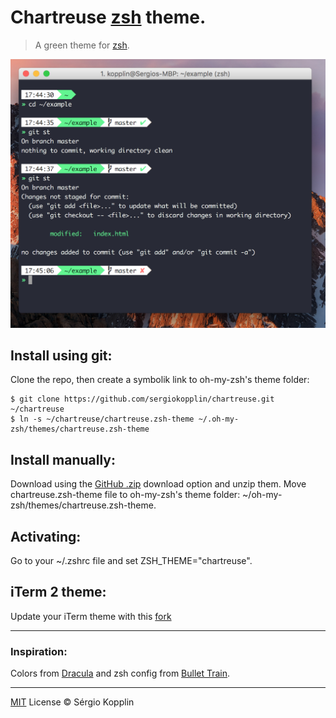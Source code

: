# Chartreuse [zsh](http://zsh.org) theme.

> A green theme for [zsh](http://zsh.org).

![Screenshot](./screen-shot.png)

## Install using git:

Clone the repo, then create a symbolik link to oh-my-zsh's theme folder:

```
$ git clone https://github.com/sergiokopplin/chartreuse.git ~/chartreuse
$ ln -s ~/chartreuse/chartreuse.zsh-theme ~/.oh-my-zsh/themes/chartreuse.zsh-theme
```

## Install manually:

Download using the [GitHub .zip](https://github.com/sergiokopplin/chartreuse/archive/master.zip) download option and unzip them.
Move chartreuse.zsh-theme file to oh-my-zsh's theme folder: ~/oh-my-zsh/themes/chartreuse.zsh-theme.

## Activating:

Go to your ~/.zshrc file and set ZSH_THEME="chartreuse".

## iTerm 2 theme:

Update your iTerm theme with this [fork](https://github.com/sergiokopplin/iterm)

---

### Inspiration:

Colors from [Dracula](https://draculatheme.com/) and zsh config from [Bullet Train](https://github.com/caiogondim/bullet-train-oh-my-zsh-theme).

---

[MIT](http://kopplin.mit-license.org/) License © Sérgio Kopplin
